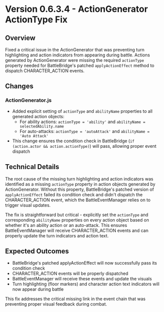# Version 0.6.3.4 - ActionGenerator ActionType Fix

## Overview
Fixed a critical issue in the ActionGenerator that was preventing turn highlighting and action indicators from appearing during battle. Actions generated by ActionGenerator were missing the required `actionType` property needed for BattleBridge's patched `applyActionEffect` method to dispatch CHARACTER_ACTION events.

## Changes

### ActionGenerator.js
- Added explicit setting of `actionType` and `abilityName` properties to all generated action objects:
  - For ability actions: `actionType = 'ability'` and `abilityName = selectedAbility.name`
  - For auto-attacks: `actionType = 'autoAttack'` and `abilityName = 'Auto Attack'`
- This change ensures the condition check in BattleBridge (`if (action.actor && action.actionType)`) will pass, allowing proper event dispatch

## Technical Details
The root cause of the missing turn highlighting and action indicators was identified as a missing `actionType` property in action objects generated by ActionGenerator. Without this property, BattleBridge's patched version of `applyActionEffect` failed its condition check and didn't dispatch the CHARACTER_ACTION event, which the BattleEventManager relies on to trigger visual updates.

The fix is straightforward but critical - explicitly set the `actionType` and corresponding `abilityName` properties on every action object based on whether it's an ability action or an auto-attack. This ensures BattleEventManager will receive CHARACTER_ACTION events and can properly update the turn indicators and action text.

## Expected Outcomes
- BattleBridge's patched applyActionEffect will now successfully pass its condition check
- CHARACTER_ACTION events will be properly dispatched
- BattleEventManager will receive these events and update the visuals
- Turn highlighting (floor markers) and character action text indicators will now appear during battle

This fix addresses the critical missing link in the event chain that was preventing proper visual feedback during combat.
